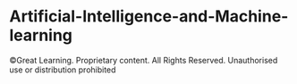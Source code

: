 # Artificial-Intelligence-and-Machine-learning
©Great Learning. Proprietary content. All Rights Reserved. Unauthorised use or distribution prohibited
